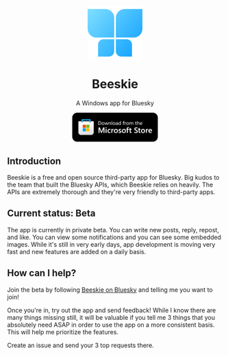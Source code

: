 <p align="center">
  <img width="128" align="center" src="images/logo.png">
</p>
<h1 align="center">
  Beeskie
</h1>
<p align="center">
  A Windows app for Bluesky
</p>
<p align="center">
  <a href="https://apps.microsoft.com/store/detail/9PCGNR7QHQGP?cid=github" target="_blank">
    <img src="images/storeBadge.png" width="200" alt="Store link" />
  </a>
</p>

## Introduction

Beeskie is a free and open source third-party app for Bluesky. Big kudos to the team that built the Bluesky APIs, which Beeskie relies on heavily. The APIs are extremely thorough and they're very friendly to third-party apps. 

## Current status: Beta

The app is currently in private beta. You can write new posts, reply, repost, and like. You can view some notifications and you can see some embedded images. While it's still in very early days, app development is moving very fast and new features are added on a daily basis. 

## How can I help?

Join the beta by following [Beeskie on Bluesky](https://bsky.app/profile/beeskieapp.bsky.social) and telling me you want to join!

Once you're in, try out the app and send feedback! While I know there are many things missing still, it will be valuable if you tell me 3 things that you absolutely need ASAP in order to use the app on a more consistent basis. This will help me prioritize the features.

Create an issue and send your 3 top requests there.